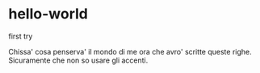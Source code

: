 # hello-world
first try

Chissa' cosa penserva' il mondo di me ora che avro' scritte queste righe.
Sicuramente che non so usare gli accenti.
